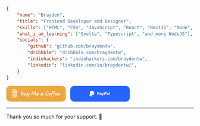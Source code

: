 ```json
{
    "name": "Brayden",
    "title": "Frontend Developer and Designer",
    "skills": ["HTML", "CSS", "JavaScript", "React", "NextJS", "Node", "Firebase", "Figma"],
    "what_i_am_learning": ["Svelte", "Typescript", "and more NodeJS"],
    "socials": {
        "github": "github.com/braydentw",
        "dribbble": "dribbble.com/braydentw",
        "indiehackers": "indiehackers.com/braydentw",
        "linkedin": "linkedin.com/in/braydentw/",
    }
}
```

<a href="https://www.buymeacoffee.com/braydenw" target="_blank"><img src="./buy-me-a-coffee.svg" alt="Buy Me A Coffee: @BraydenW" width="160"></a>&nbsp;&nbsp;
<a href="https://paypal.me/braydentw" target="_blank"><img src="./paypal.svg" alt="PayPal: @BraydenTW" width="160"></a>
<hr>
<p>Thank you so much for your support. 💖</p>
